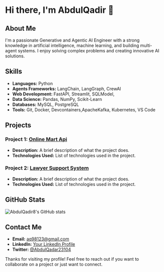 # Hi there, I'm AbdulQadir 👋

## About Me
I'm a passionate Generative and Agentic AI Engineer with a strong knowledge in artificial intelligence, machine learning, and building multi-agent systems. I enjoy solving complex problems and creating innovative AI solutions.

## Skills
- **Languages:** Python
- **Agents Frameworks:** LangChain, LangGraph, CrewAI
- **Web Development:** FastAPI, Streamlit, SQLModel, 
- **Data Science:** Pandas, NumPy, Scikit-Learn
- **Databases:** MySQL, PostgreSQL
- **Tools:** Git, Docker, Devcontainers,ApacheKafka, Kubernetes, VS Code

## Projects
### Project 1: [Online Mart Api](https://github.com/AbdulQadir8/online_ai_mart)
- **Description:** A brief description of what the project does.
- **Technologies Used:** List of technologies used in the project.

### Project 2: [Lawyer Support System](https://github.com/AbdulQadir8/CourtOrderAnalyzer)
- **Description:** A brief description of what the project does.
- **Technologies Used:** List of technologies used in the project.

## GitHub Stats
![AbdulQadir8's GitHub stats](https://github-readme-stats.vercel.app/api?username=AbdulQadir8&show_icons=true&theme=radical)

## Contact Me
- **Email:** [aq98123@gmail.com](mailto:aq98123@gmail.com)
- **LinkedIn:** [Your LinkedIn Profile](https://www.linkedin.com/in/abdul-qadar-83a275216/)
- **Twitter:** [@AbdulQadar23104](https://x.com/AbdulQadar23104)

Thanks for visiting my profile! Feel free to reach out if you want to collaborate on a project or just want to connect.
